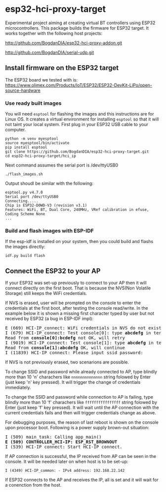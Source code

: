 # esp32-hci-proxy-target 
Experimental project aiming at creating virtual BT controllers using ESP32 microcontrollers. This package builds the firmware for ESP32 target.
It works together with the following host projects:

http://github.com/BogdanDIA/esp32-hci-proxy-addon.git

http://github.com/BogdanDIA/serial-udp.git

## Install firmware on the ESP32 target
The ESP32 board we tested with is: https://www.olimex.com/Products/IoT/ESP32/ESP32-DevKit-LiPo/open-source-hardware 

### Use ready built images
You will need `esptool` for flashing the images and this instructions are for Linux OS. It creates a virtual environment for installing `esptool` so that it will not taint your local system. First plug in your ESP32 USB cable to your computer.
```
python -m venv myesptool
source myesptool/bin/activate
pip install esptool
git clone https://github.com/BogdanDIA/esp32-hci-proxy-target.git
cd esp32-hci-proxy-target/hci_ip
```
Next command assumes the serial port is /dev/ttyUSB0
```
./flash_images.sh
```
Output shoudl be similar with the following:
```
esptool.py v4.7.0
Serial port /dev/ttyUSB0
Connecting.....
Chip is ESP32-D0WD-V3 (revision v3.1)
Features: WiFi, BT, Dual Core, 240MHz, VRef calibration in efuse, Coding Scheme None
...
```
### Build and flash images with ESP-IDF
If the esp-idf is installed on your system, then you could build and flashs the images directly:
```
idf.py build flash
```

## Connect the ESP32 to your AP

If your ESP32 was set-up previously to connect to your AP then it will connect directly on the first boot. That is because the NVS(Non Volatile Storage) still keeps the WiFi credentials.

If NVS is erased, user will be prompted on the console to enter the credentials at the first boot, after testing the console read/write. In the example below it is shown a missing first character typed by user but not received by ESP32 (a bug in ESP-IDF impl):
<pre>
E (669) HCI-IP_connect: WiFi credentials in NVS do not exist
I (679) HCI-IP_connect: Test console[0]: type <b>abcdefg</b> in terminal
Read from <b>console[0]:bcdefg</b> not OK, will retry
I (9019) HCI-IP_connect: Test console[1]: type <b>abcdefg</b> in terminal
Read from <b>console[1]:abcdefg</b> OK, will continue
I (11839) HCI-IP_connect: Please input ssid password:
</pre>

If NVS is not previously erased, two scenarions are possible.

To change SSID and password while already connected to AP, type blindly more than 10 'n' charachers like `nnnnnnnnnnnnnn` string folowed by Enter (just keep 'n' key pressed). It will trigger the change of credentials immediately.

To change the SSID and password while connection to AP is failing, type blindly more than 10 'f' charachers like `ffffffffffffffff` string folowed by Enter (just keep 'f' key pressed). It will wait until the AP connection with the current credentials fails and then will trigger credentials change as above.

For debugging purposes, the reason of last reboot is shown on the console upon processor boot. Following is a power supply brown-out situation:
<pre>
I (509) main_task: Calling app_main()
<b>E (509) CONTROLLER_HCI-IP: ESP_RST_BROWNOUT</b>
I (539) HCI-IP_connect: Start HCI-IP_connect.
</pre>

If AP connection is successful, the IP received from AP can be seen in the console. It will be needed later on when host is to be set-up:
```
I (4349) HCI-IP_common: - IPv4 address: 192.168.22.142
```

If ESP32 connects to the AP and receives the IP, all is set and it will wait for a conenction from the host.

